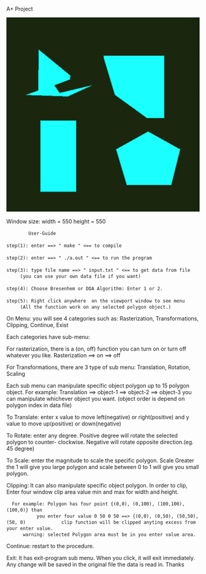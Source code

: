 A+ Project

![alt text](image.png)


Window size: 
	width = 550
	height = 550
			
			
			User-Guide
 
	step(1): enter ==> " make " <== to compile

	step(2): enter ==> " ./a.out " <== to run the program

	step(3): type file name ==> " input.txt " <== to get data from file 
		 (you can use your own data file if you want)

	step(4): Choose Bresenhem or DDA Algorithm: Enter 1 or 2. 

	step(5): Right click anywhere  on the viewport window to see menu 
		 (All the function work on any selected polygon object.)
		 
		 

On Menu: you will see 4 categories such as: Rasterization, 
					    Transformations, 
					    Clipping,
					    Continue, 
					    Exist

Each categories have sub-menu:

For rasterization, there is a (on, off) function you can turn on or turn off whatever you like.
	Rasterization 	==> on
	      		==> off 

For Transformations, there are 3 type of sub menu: Translation, Rotation, Scaling

Each sub menu can manipulate specific object polygon up to 15 polygon object.
	For example: Translation ==> object-1
				 ==> object-2
				 ==> object-3
you can manipulate whichever object you want. (object order is depend on polygon index in data file)

To Translate: enter x value to move left(negative) or right(positive) and 
		    y value to move up(positive) or down(negative)

To Rotate: enter any degree. Positive degree will rotate the selected polygon to counter-		       clockwise. Negative will rotate opposite direction.(eg. 45 degree)

To Scale: enter the magnitude to scale the specific polygon. Scale Greater the 1 will give 	  you large polygon and scale between 0 to 1 will give you small polygon.  

Clipping: It can also manipulate specific object polygon. In order to clip,
	  Enter four window clip area value min and max for width and height.

	  For example: Polygon has four point {(0,0), (0,100), (100,100), (100,0)} than
		       you enter four value 0 50 0 50 ==> {(0,0), (0,50), (50,50), (50, 0)		       clip function will be clipped anyting excess from your enter value.
          warning: selected Polygon area must be in you enter value area.
Continue: restart to the procedure.

Exit: It has exit-program sub menu. When you click, it will exit immediately. Any change will be saved in the original file the data is read in. Thanks


